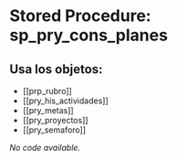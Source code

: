 # Stored Procedure: sp_pry_cons_planes

## Usa los objetos:
- [[prp_rubro]]
- [[pry_his_actividades]]
- [[pry_metas]]
- [[pry_proyectos]]
- [[pry_semaforo]]

*No code available.*

